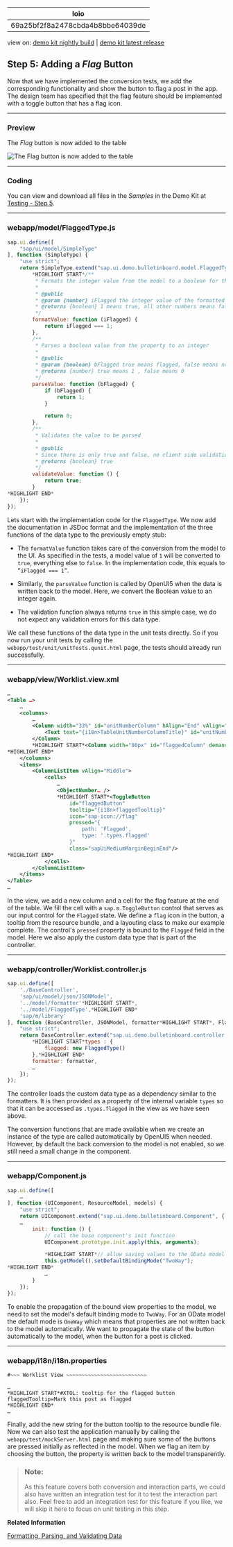<!-- loio69a25bf2f8a2478cbda4b8bbe64039de -->

| loio |
| -----|
| 69a25bf2f8a2478cbda4b8bbe64039de |

<div id="loio">

view on: [demo kit nightly build](https://openui5nightly.hana.ondemand.com/#/topic/69a25bf2f8a2478cbda4b8bbe64039de) | [demo kit latest release](https://openui5.hana.ondemand.com/#/topic/69a25bf2f8a2478cbda4b8bbe64039de)</div>

## Step 5: Adding a *Flag* Button

Now that we have implemented the conversion tests, we add the corresponding functionality and show the button to flag a post in the app. The design team has specified that the flag feature should be implemented with a toggle button that has a flag icon.

***

### Preview

   
  
<a name="loio69a25bf2f8a2478cbda4b8bbe64039de__fig_r1j_pst_mr"/>The *Flag* button is now added to the table

 ![](loio0cfabfd43c5f4c3b86a0ac7b7ef9e99d_LowRes.png "The Flag button is now added to the table") 

***

### Coding

You can view and download all files in the *Samples* in the Demo Kit at [Testing - Step 5](https://openui5.hana.ondemand.com/explored.html#/sample/sap.m.tutorial.testing.05/preview).

***

### webapp/model/FlaggedType.js

``` js
sap.ui.define([
	"sap/ui/model/SimpleType"
], function (SimpleType) {
	"use strict";
	return SimpleType.extend("sap.ui.demo.bulletinboard.model.FlaggedType", {
		*HIGHLIGHT START*/**
		 * Formats the integer value from the model to a boolean for the pressed state of the flagged button
		 *
		 * @public
		 * @param {number} iFlagged the integer value of the formatted property
		 * @returns {boolean} 1 means true, all other numbers means false
		 */
		formatValue: function (iFlagged) {
			return iFlagged === 1;
		},
		/**
		 * Parses a boolean value from the property to an integer
		 *
		 * @public
		 * @param {boolean} bFlagged true means flagged, false means not flagged
		 * @returns {number} true means 1 , false means 0
		 */
		parseValue: function (bFlagged) {
			if (bFlagged) {
				return 1;
			}

			return 0;
		},
		/**
		 * Validates the value to be parsed
		 *
		 * @public
		 * Since there is only true and false, no client side validation is required
		 * @returns {boolean} true
		 */
		validateValue: function () {
			return true;
		}
*HIGHLIGHT END*
	});
});
```

Lets start with the implementation code for the `FlaggedType`. We now add the documentation in JSDoc format and the implementation of the three functions of the data type to the previously empty stub:

-   The `formatValue` function takes care of the conversion from the model to the UI. As specified in the tests, a model value of `1` will be converted to `true`, everything else to `false`. In the implementation code, this equals to `”iFlagged === 1”`.

-   Similarly, the `parseValue` function is called by OpenUI5 when the data is written back to the model. Here, we convert the Boolean value to an integer again.

-   The validation function always returns `true` in this simple case, we do not expect any validation errors for this data type.


We call these functions of the data type in the unit tests directly. So if you now run your unit tests by calling the `webapp/test/unit/unitTests.qunit.html` page, the tests should already run successfully.

***

### webapp/view/Worklist.view.xml

``` xml
…
<Table …>
	…
	<columns>
		…
		<Column width="33%" id="unitNumberColumn" hAlign="End" vAlign="Middle">
			<Text text="{i18n>TableUnitNumberColumnTitle}" id="unitNumberColumnTitle"/>
		</Column>
		*HIGHLIGHT START*<Column width="80px" id="flaggedColumn" demandPopin="true" vAlign="Middle"/>
*HIGHLIGHT END*
	</columns>
	<items>
		<ColumnListItem vAlign="Middle">
			<cells>
				…
				<ObjectNumber… />
				*HIGHLIGHT START*<ToggleButton
					id="flaggedButton"
					tooltip="{i18n>flaggedTooltip}"
					icon="sap-icon://flag"
					pressed="{
						path: 'Flagged',
						type: '.types.flagged'
					}"
					class="sapUiMediumMarginBeginEnd"/>
*HIGHLIGHT END*
			</cells>
		</ColumnListItem>
	</items>
</Table>
…
```

In the view, we add a new column and a cell for the flag feature at the end of the table. We fill the cell with a `sap.m.ToggleButton` control that serves as our input control for the `Flagged` state. We define a `flag` icon in the button, a tooltip from the resource bundle, and a layouting class to make our example complete. The control's `pressed` property is bound to the `Flagged` field in the model. Here we also apply the custom data type that is part of the controller.

***

### webapp/controller/Worklist.controller.js

``` js
sap.ui.define([
	'./BaseController',
	'sap/ui/model/json/JSONModel',
	'../model/formatter'*HIGHLIGHT START*,
	'../model/FlaggedType',*HIGHLIGHT END*
	'sap/m/library'
], function (BaseController, JSONModel, formatter*HIGHLIGHT START*, FlaggedType*HIGHLIGHT END*, mobileLibrary) {
	"use strict";
	return BaseController.extend("sap.ui.demo.bulletinboard.controller.Worklist", {
		*HIGHLIGHT START*types : {
			flagged: new FlaggedType()
		},*HIGHLIGHT END*
		formatter: formatter,
		…
	});
});
```

The controller loads the custom data type as a dependency similar to the formatters. It is then provided as a property of the internal variable `types` so that it can be accessed as `.types.flagged` in the view as we have seen above.

The conversion functions that are made available when we create an instance of the type are called automatically by OpenUI5 when needed. However, by default the back conversion to the model is not enabled, so we still need a small change in the component.

***

### webapp/Component.js

``` js
sap.ui.define([
	…
], function (UIComponent, ResourceModel, models) {
	"use strict";
	return UIComponent.extend("sap.ui.demo.bulletinboard.Component", {
	…
		init: function () {
			// call the base component's init function
			UIComponent.prototype.init.apply(this, arguments);

			*HIGHLIGHT START*// allow saving values to the OData model
			this.getModel().setDefaultBindingMode("TwoWay");
*HIGHLIGHT END*
			…
		}
	});
});
```

To enable the propagation of the bound view properties to the model, we need to set the model's default binding mode to `TwoWay`. For an OData model the default mode is `OneWay` which means that properties are not written back to the model automatically. We want to propagate the state of the button automatically to the model, when the button for a post is clicked.

***

### webapp/i18n/i18n.properties

``` prefs
#~~~ Worklist View ~~~~~~~~~~~~~~~~~~~~~~~~~~

…
*HIGHLIGHT START*#XTOL: tooltip for the flagged button
flaggedTooltip=Mark this post as flagged
*HIGHLIGHT END*
…
```

Finally, add the new string for the button tooltip to the resource bundle file. Now we can also test the application manually by calling the `webapp/test/mockServer.html` page and making sure some of the buttons are pressed initially as reflected in the model. When we flag an item by choosing the button, the property is written back to the model transparently.

> ### Note:  
> As this feature covers both conversion and interaction parts, we could also have written an integration test for it to test the interaction part also. Feel free to add an integration test for this feature if you like, we will skip it here to focus on unit testing in this step.

**Related Information**  


[Formatting, Parsing, and Validating Data](Formatting,_Parsing,_and_Validating_Data_07e4b92.md "Data that is presented on the UI often has to be converted so that is human readable and fits to the locale of the user. On the other hand, data entered by the user has to be parsed and validated to be understood by the data source. For this purpose, you use formatters and data types.")

